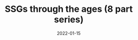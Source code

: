 ---
title: "SSGs through the ages (8 part series)"
date: 2022-01-15
external_link: https://cloudcannon.com/blog/ssg-history-1-before-jekyll/
---